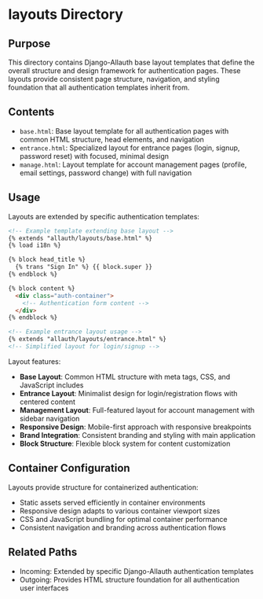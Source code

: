 
# layouts Directory

## Purpose
This directory contains Django-Allauth base layout templates that define the overall structure and design framework for authentication pages. These layouts provide consistent page structure, navigation, and styling foundation that all authentication templates inherit from.

## Contents
- `base.html`: Base layout template for all authentication pages with common HTML structure, head elements, and navigation
- `entrance.html`: Specialized layout for entrance pages (login, signup, password reset) with focused, minimal design
- `manage.html`: Layout template for account management pages (profile, email settings, password change) with full navigation

## Usage
Layouts are extended by specific authentication templates:

```html
<!-- Example template extending base layout -->
{% extends "allauth/layouts/base.html" %}
{% load i18n %}

{% block head_title %}
  {% trans "Sign In" %} {{ block.super }}
{% endblock %}

{% block content %}
  <div class="auth-container">
    <!-- Authentication form content -->
  </div>
{% endblock %}

<!-- Example entrance layout usage -->
{% extends "allauth/layouts/entrance.html" %}
<!-- Simplified layout for login/signup -->
```

Layout features:
- **Base Layout**: Common HTML structure with meta tags, CSS, and JavaScript includes
- **Entrance Layout**: Minimalist design for login/registration flows with centered content
- **Management Layout**: Full-featured layout for account management with sidebar navigation
- **Responsive Design**: Mobile-first approach with responsive breakpoints
- **Brand Integration**: Consistent branding and styling with main application
- **Block Structure**: Flexible block system for content customization

## Container Configuration
Layouts provide structure for containerized authentication:
- Static assets served efficiently in container environments
- Responsive design adapts to various container viewport sizes
- CSS and JavaScript bundling for optimal container performance
- Consistent navigation and branding across authentication flows

## Related Paths
- Incoming: Extended by specific Django-Allauth authentication templates
- Outgoing: Provides HTML structure foundation for all authentication user interfaces
